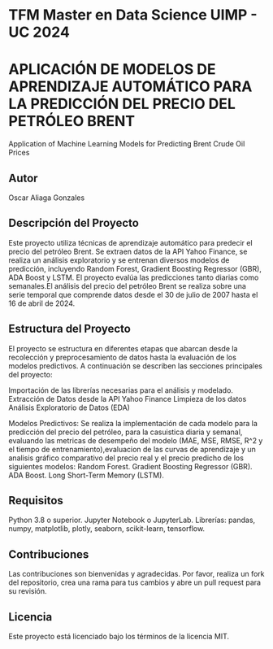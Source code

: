 # TFM Master en Data Science UIMP - UC 2024

# APLICACIÓN DE MODELOS DE APRENDIZAJE AUTOMÁTICO PARA LA PREDICCIÓN DEL PRECIO DEL PETRÓLEO BRENT
Application of Machine Learning Models for Predicting Brent Crude Oil Prices

## Autor
Oscar Aliaga Gonzales

## Descripción del Proyecto
Este proyecto utiliza técnicas de aprendizaje automático para predecir el precio del petróleo Brent. Se extraen datos de la API Yahoo Finance, se realiza un análisis exploratorio y se entrenan diversos modelos de predicción, incluyendo Random Forest, Gradient Boosting Regressor (GBR), ADA Boost y LSTM. El proyecto evalúa las predicciones tanto diarias como semanales.El análisis del precio del petróleo Brent se realiza sobre una serie temporal que comprende datos desde el 30 de julio de 2007 hasta el 16 de abril de 2024.

## Estructura del Proyecto
El proyecto se estructura en diferentes etapas que abarcan desde la recolección y preprocesamiento de datos hasta la evaluación de los modelos predictivos. A continuación se describen las secciones principales del proyecto:

Importación de las librerías necesarias para el análisis y modelado.
Extracción de Datos desde la API Yahoo Finance
Limpieza de los datos
Análisis Exploratorio de Datos (EDA)

Modelos Predictivos: Se realiza la implementación de cada modelo para la predicción del precio del petróleo, para la casuistica diaria y semanal, evaluando las metricas de desempeño del modelo (MAE, MSE, RMSE, R^2 y el tiempo de entrenamiento),evaluacion de las curvas de aprendizaje y un analisis gráfico comparativo del precio real y el precio predicho de los siguientes modelos: 
Random Forest.
Gradient Boosting Regressor (GBR).
ADA Boost.
Long Short-Term Memory (LSTM).

## Requisitos
Python 3.8 o superior.
Jupyter Notebook o JupyterLab.
Librerías: pandas, numpy, matplotlib, plotly, seaborn, scikit-learn, tensorflow.

## Contribuciones 
Las contribuciones son bienvenidas y agradecidas. Por favor, realiza un fork del repositorio, crea una rama para tus cambios y abre un pull request para su revisión.

## Licencia
Este proyecto está licenciado bajo los términos de la licencia MIT.





